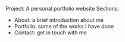 Project: A personal portfolio website
Sections:
- About: a brief introduction about me
- Portfolio: some of the works I have done
- Contact: get in touch with me

